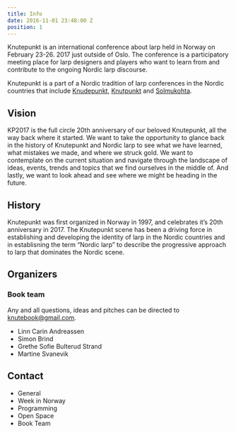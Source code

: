 ```yaml
---
title: Info
date: 2016-11-01 23:48:00 Z
position: 1
---
```


<p class="lead">Knutepunkt is an international conference about larp held in Norway on February 23-26. 2017 just outside of Oslo. The conference is a participatory meeting place for larp designers and players who want to learn from and contribute to the ongoing Nordic larp discourse.</p>

Knutepunkt is a part of a Nordic tradition of larp conferences in the Nordic countries that include [Knudepunkt](http://www.knudepunkt.org/), [Knutpunkt](http://knutpunkt.org/) and [Solmukohta](http://www.solmukohta.org/).

## Vision

KP2017 is the full circle 20th anniversary of our beloved Knutepunkt, all the way back where it started. We want to take the opportunity to glance back in the history of  Knutepunkt and Nordic larp to see what we have learned, what mistakes we made, and where we struck gold. We want to contemplate on the current situation and navigate through the landscape of ideas, events, trends and topics that we find ourselves in the middle of. And lastly, we want to look ahead and see where we might be heading in the future.

## History

Knutepunkt was first organized in Norway in 1997, and celebrates it’s 20th anniversary in 2017. The Knutepunkt scene has been a driving force in establishing and developing the identity of larp in the Nordic countries and in establisning the term “Nordic larp” to describe the progressive approach to larp that dominates the Nordic scene.

## Organizers

### Book team

Any and all questions, ideas and pitches can be directed to knutebook@gmail.com.

- Linn Carin Andreassen
- Simon Brind
- Grethe Sofie Bulterud Strand
- Martine Svanevik

## Contact

- General
- Week in Norway
- Programming
- Open Space
- Book Team
